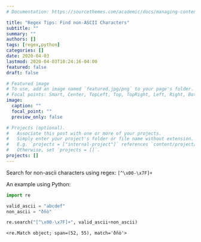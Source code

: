 ```yaml
---
# Documentation: https://sourcethemes.com/academic/docs/managing-content/

title: "Regex Tips: Find non-ASCII Characters"
subtitle: ""
summary: ""
authors: []
tags: [regex,python]
categories: []
date: 2020-04-03
lastmod: 2020-04-03T10:24:16-04:00
featured: false
draft: false

# Featured image
# To use, add an image named `featured.jpg/png` to your page's folder.
# Focal points: Smart, Center, TopLeft, Top, TopRight, Left, Right, BottomLeft, Bottom, BottomRight.
image:
  caption: ""
  focal_point: ""
  preview_only: false

# Projects (optional).
#   Associate this post with one or more of your projects.
#   Simply enter your project's folder or file name without extension.
#   E.g. `projects = ["internal-project"]` references `content/project/deep-learning/index.md`.
#   Otherwise, set `projects = []`.
projects: []
---
```


Search for non-ascii characters using regex: `[^\x00-\x7F]+`

<!--more-->

An example using Python:


```python
import re

valid_ascii = "abcdef"
non_ascii = "ðñò"

re.search("[^\x00-\x7F]+", valid_ascii+non_ascii)
```

```
<re.Match object; span=(52, 55), match='ðñò'>
```
